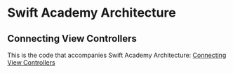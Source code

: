 # Swift Academy Architecture
## Connecting View Controllers

This is the code that accompanies Swift Academy Architecture: [Connecting View Controllers](https://github.com/hakobyankhachatur/swiftarchitecture)
